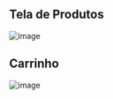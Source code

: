 ## Tela de Produtos ##
![image](https://github.com/joaoAl26/LivBody/assets/83031228/e07b625e-4e44-4fe7-8a54-0a60effd2a55)

## Carrinho ##
![image](https://github.com/joaoAl26/LivBody/assets/83031228/6d024df9-6bcb-4661-b46a-2981e76e7a1a)
